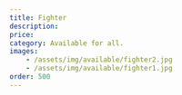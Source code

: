 ```yaml
---
title: Fighter
description: 
price: 
category: Available for all.
images: 
    - /assets/img/available/fighter2.jpg
    - /assets/img/available/fighter1.jpg
order: 500
---
```

